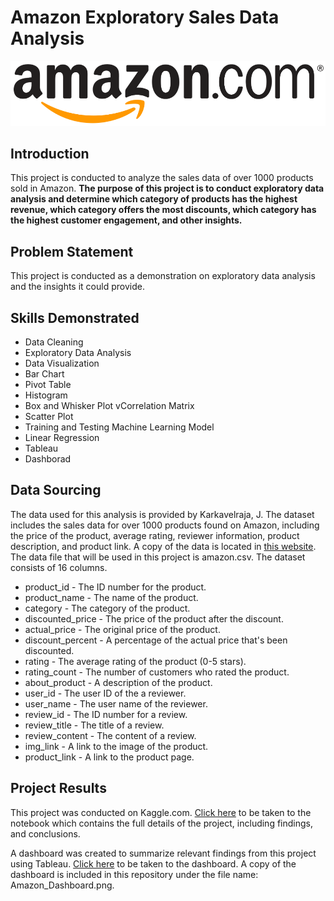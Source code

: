 # Amazon Exploratory Sales Data Analysis
![Introductory Picture](Amazon_Logo.png)
## Introduction
This project is conducted to analyze the sales data of over 1000 products sold in Amazon. **The purpose of this project is to conduct exploratory data analysis and determine which category of products has the highest revenue, which category offers the most discounts, which category has the highest customer engagement, and other insights.**

## Problem Statement
This project is conducted as a demonstration on exploratory data analysis and the insights it could provide.

## Skills Demonstrated
* Data Cleaning
* Exploratory Data Analysis
* Data Visualization
* Bar Chart
* Pivot Table
* Histogram
* Box and Whisker Plot
vCorrelation Matrix
* Scatter Plot
* Training and Testing Machine Learning Model
* Linear Regression
* Tableau
* Dashborad

## Data Sourcing
The data used for this analysis is provided by Karkavelraja, J. The dataset includes the sales data for over 1000 products found on Amazon, including the price of the product, average rating, reviewer information, product description, and product link. A copy of the data is located in [this website](https://www.kaggle.com/datasets/karkavelrajaj/amazon-sales-dataset). The data file that will be used in this project is amazon.csv. The dataset consists of 16 columns.
* product_id - The ID number for the product.
* product_name - The name of the product.
* category - The category of the product.
* discounted_price - The price of the product after the discount.
* actual_price - The original price of the product.
* discount_percent - A percentage of the actual price that's been discounted.
* rating - The average rating of the product (0-5 stars).
* rating_count - The number of customers who rated the product.
* about_product - A description of the product.
* user_id - The user ID of the a reviewer.
* user_name - The user name of the reviewer.
* review_id - The ID number for a review.
* review_title - The title of a review.
* review_content - The content of a review.
* img_link - A link to the image of the product.
* product_link - A link to the product page.

## Project Results
This project was conducted on Kaggle.com. [Click here](https://www.kaggle.com/code/jameschunweber/amazon-sales-analysis-python-and-tableau) to be taken to the notebook which contains the full details of the project, including findings, and conclusions.

A dashboard was created to summarize relevant findings from this project using Tableau. [Click here](https://public.tableau.com/views/AmazonExploratorySalesDataAnalysis/Dashboard1?:language=en-US&:sid=&:redirect=auth&:display_count=n&:origin=viz_share_link) to be taken to the dashboard. A copy of the dashboard is included in this repository under the file name: Amazon_Dashboard.png.
